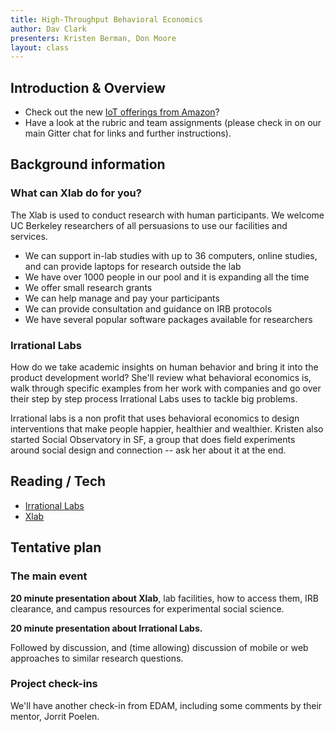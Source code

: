 ```yaml
---
title: High-Throughput Behavioral Economics
author: Dav Clark
presenters: Kristen Berman, Don Moore
layout: class
---
```


## Introduction & Overview

- Check out the new [IoT offerings from Amazon](https://aws.amazon.com/iot/)?
- Have a look at the rubric and team assignments (please check in on our main
  Gitter chat for links and further instructions).

## Background information

### What can Xlab do for you?

The Xlab is used to conduct research with human participants.  We welcome UC
Berkeley researchers of all persuasions to use our facilities and services.

- We can support in-lab studies with up to 36 computers, online studies, and
  can provide laptops for research outside the lab
- We have over 1000 people in our pool and it is expanding all the time
- We offer small research grants
- We can help manage and pay your participants
- We can provide consultation and guidance on IRB protocols
- We have several popular software packages available for researchers

### Irrational Labs

How do we take academic insights on human behavior and bring it into the
product development world?   She'll review what behavioral economics is, walk
through specific examples from her work with companies and go over their step
by step process Irrational Labs uses to tackle big problems.

Irrational labs is a non profit that uses behavioral economics to design
interventions that make people happier, healthier and wealthier.  Kristen also
started Social Observatory in SF, a group that does  field experiments around
social design and connection -- ask her about it at the end.

## Reading / Tech

- [Irrational Labs](http://irrationallabs.org)
- [Xlab](http://xlab.berkeley.edu/index.html)

## Tentative plan

### The main event

**20 minute presentation about Xlab**, lab facilities, how to access them, IRB
clearance, and campus resources for experimental social science.

**20 minute presentation about Irrational Labs.**

Followed by discussion, and (time allowing) discussion of mobile or web
approaches to similar research questions.

### Project check-ins

We'll have another check-in from EDAM, including some comments by their mentor,
Jorrit Poelen.
